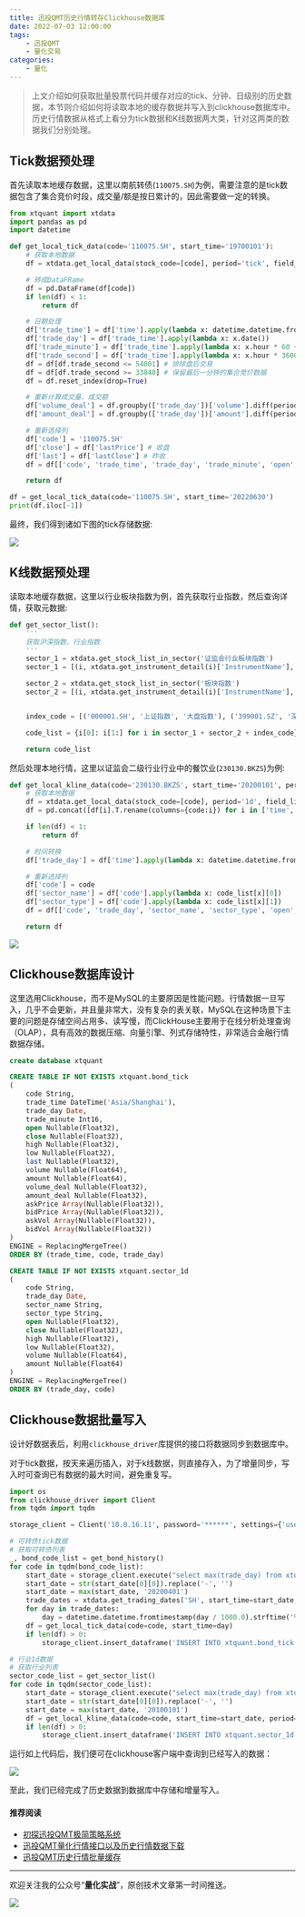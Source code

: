 ```yaml
---
title: 迅投QMT历史行情转存Clickhouse数据库
date: 2022-07-03 12:00:00
tags: 
    - 迅投QMT
    - 量化交易
categories:
    - 量化
---
```


> 上文介绍如何获取批量股票代码并缓存对应的tick、分钟、日级别的历史数据，本节则介绍如何将读取本地的缓存数据并写入到clickhouse数据库中。历史行情数据从格式上看分为tick数据和K线数据两大类，针对这两类的数据我们分别处理。

## Tick数据预处理

首先读取本地缓存数据，这里以南航转债(`110075.SH`)为例，需要注意的是tick数据包含了集合竞价时段，成交量/额是按日累计的，因此需要做一定的转换。
```python
from xtquant import xtdata
import pandas as pd
import datetime

def get_local_tick_data(code='110075.SH', start_time='19700101'):
    # 获取本地数据
    df = xtdata.get_local_data(stock_code=[code], period='tick', field_list=['time', 'open', 'lastPrice', 'high', 'low', 'lastClose', 'volume', 'amount', 'askPrice', 'bidPrice', 'askVol', 'bidVol'], start_time=start_time, end_time=start_time)

    # 转成DataFRame
    df = pd.DataFrame(df[code])
    if len(df) < 1:
        return df

    # 日期处理
    df['trade_time'] = df['time'].apply(lambda x: datetime.datetime.fromtimestamp(x / 1000.0)) # , cn_tz
    df['trade_day'] = df['trade_time'].apply(lambda x: x.date())
    df['trade_minute'] = df['trade_time'].apply(lambda x: x.hour * 60 + x.minute)
    df['trade_second'] = df['trade_time'].apply(lambda x: x.hour * 3600 + x.minute * 60 + x.second)
    df = df[df.trade_second <= 54001] # 排除盘后交易
    df = df[df.trade_second >= 33840] # 保留最后一分钟的集合竞价数据
    df = df.reset_index(drop=True)

    # 重新计算成交量、成交额
    df['volume_deal'] = df.groupby(['trade_day'])['volume'].diff(periods=1).fillna(0)
    df['amount_deal'] = df.groupby(['trade_day'])['amount'].diff(periods=1).fillna(0)

    # 重新选择列
    df['code'] = '110075.SH'
    df['close'] = df['lastPrice'] # 收盘
    df['last'] = df['lastClose'] # 昨收
    df = df[['code', 'trade_time', 'trade_day', 'trade_minute', 'open', 'close', 'high', 'low', 'last', 'volume', 'amount', 'volume_deal', 'amount_deal', 'askPrice', 'bidPrice', 'askVol', 'bidVol']]

    return df

df = get_local_tick_data(code='110075.SH', start_time='20220630')
print(df.iloc[-1])
```

最终，我们得到诸如下图的tick存储数据:

![](/img/tick_data_store.png)


## K线数据预处理

读取本地缓存数据，这里以行业板块指数为例，首先获取行业指数，然后查询详情，获取元数据:

```python
def get_sector_list():
    '''
    获取沪深指数、行业指数
    '''
    sector_1 = xtdata.get_stock_list_in_sector('证监会行业板块指数')
    sector_1 = [(i, xtdata.get_instrument_detail(i)['InstrumentName'], '证监会一级行业') for i in sector_1]

    sector_2 = xtdata.get_stock_list_in_sector('板块指数')
    sector_2 = [(i, xtdata.get_instrument_detail(i)['InstrumentName'], '证监会二级行业') for i in sector_2 if i.startswith('23')]


    index_code = [('000001.SH', '上证指数', '大盘指数'), ('399001.SZ', '深证成指', '大盘指数'), ('399006.SZ', '创业板指', '大盘指数'), ('000688.SH', '科创50', '大盘指数'), ('000300.SH', '沪深300', '大盘指数'), ('000016.SH', '上证50', '大盘指数'), ('000905.SH', '中证500', '大盘指数'), ('000852.SH', '中证1000', '大盘指数')]

    code_list = {i[0]: i[1:] for i in sector_1 + sector_2 + index_code}

    return code_list
```

然后处理本地行情，这里以证监会二级行业行业中的餐饮业(`230130.BKZS`)为例:
``` python
def get_local_kline_data(code='230130.BKZS', start_time='20200101', period='1d', code_list =  get_sector_list()):
    # 获取本地数据
    df = xtdata.get_local_data(stock_code=[code], period='1d', field_list=['time', 'open', 'close', 'high', 'low', 'volume', 'amount'], start_time=start_time, end_time=datetime.datetime.now().strftime('%Y%m%d%H%M%S'))
    df = pd.concat([df[i].T.rename(columns={code:i}) for i in ['time', 'open', 'close', 'high', 'low', 'volume', 'amount']], axis=1)

    if len(df) < 1:
        return df

    # 时间转换
    df['trade_day'] = df['time'].apply(lambda x: datetime.datetime.fromtimestamp(x / 1000.0).date())

    # 重新选择列
    df['code'] = code
    df['sector_name'] = df['code'].apply(lambda x: code_list[x][0])
    df['sector_type'] = df['code'].apply(lambda x: code_list[x][1])
    df = df[['code', 'trade_day', 'sector_name', 'sector_type', 'open', 'close', 'high', 'low', 'volume', 'amount']]

    return df
```
![](/img/kline_data_store.png)


## Clickhouse数据库设计

这里选用Clickhouse，而不是MySQL的主要原因是性能问题。行情数据一旦写入，几乎不会更新，并且量非常大，没有复杂的表关联，MySQL在这种场景下主要的问题是存储空间占用多、读写慢，而ClickHouse主要用于在线分析处理查询（OLAP），具有高效的数据压缩、向量引擎、列式存储特性，非常适合金融行情数据存储。

```SQL
create database xtquant

CREATE TABLE IF NOT EXISTS xtquant.bond_tick
(
    code String, 
    trade_time DateTime('Asia/Shanghai'), 
    trade_day Date, 
    trade_minute Int16, 
    open Nullable(Float32), 
    close Nullable(Float32), 
    high Nullable(Float32), 
    low Nullable(Float32), 
    last Nullable(Float32), 
    volume Nullable(Float64), 
    amount Nullable(Float64), 
    volume_deal Nullable(Float32), 
    amount_deal Nullable(Float32), 
    askPrice Array(Nullable(Float32)), 
    bidPrice Array(Nullable(Float32)), 
    askVol Array(Nullable(Float32)), 
    bidVol Array(Nullable(Float32))
)
ENGINE = ReplacingMergeTree()
ORDER BY (trade_time, code, trade_day)

CREATE TABLE IF NOT EXISTS xtquant.sector_1d
(
    code String, 
    trade_day Date, 
    sector_name String,
    sector_type String,
    open Nullable(Float32), 
    close Nullable(Float32), 
    high Nullable(Float32), 
    low Nullable(Float32), 
    volume Nullable(Float64), 
    amount Nullable(Float64)
)
ENGINE = ReplacingMergeTree()
ORDER BY (trade_day, code)
```
## Clickhouse数据批量写入

设计好数据表后，利用`clickhouse_driver`库提供的接口将数据同步到数据库中。

对于tick数据，按天来遍历插入，对于k线数据，则直接存入，为了增量同步，写入时可查询已有数据的最大时间，避免重复写。

```python
import os
from clickhouse_driver import Client
from tqdm import tqdm

storage_client = Client('10.0.16.11', password='******', settings={'use_numpy': True})

# 可转债tick数据
# 获取可转债列表
_, bond_code_list = get_bond_history()
for code in tqdm(bond_code_list):
    start_date = storage_client.execute("select max(trade_day) from xtquant.bond_tick where code='{}'".format(code))
    start_date = str(start_date[0][0]).replace('-', '')
    start_date = max(start_date, '20200401')
    trade_dates = xtdata.get_trading_dates('SH', start_time=start_date, end_time=datetime.date.today().strftime('%Y%m%d'))
    for day in trade_dates:
        day = datetime.datetime.fromtimestamp(day / 1000.0).strftime('%Y%m%d')
    df = get_local_tick_data(code=code, start_time=day)
    if len(df) > 0:
        storage_client.insert_dataframe('INSERT INTO xtquant.bond_tick VALUES', df)

# 行业1d数据
# 获取行业列表
sector_code_list = get_sector_list()
for code in tqdm(sector_code_list):
    start_date = storage_client.execute("select max(trade_day) from xtquant.sector_1d where code='{}'".format(code))
    start_date = str(start_date[0][0]).replace('-', '')
    start_date = max(start_date, '20100101')
    df = get_local_kline_data(code=code, start_time=start_date, period='1d', code_list =  sector_code_list)
    if len(df) > 0:
        storage_client.insert_dataframe('INSERT INTO xtquant.sector_1d VALUES', df)
```

运行如上代码后，我们便可在clickhouse客户端中查询到已经写入的数据：

![](/img/clickhouse_query.png)


至此，我们已经完成了历史数据到数据库中存储和增量写入。

#### 推荐阅读

- [初探迅投QMT极简策略系统](https://mp.weixin.qq.com/s/5XI09nyStjmD0faYs9UIlw)
- [迅投QMT量化行情接口以及历史行情数据下载](https://mp.weixin.qq.com/s/R2WquJUD4Mu6wuoFjoC3AQ)
- [迅投QMT历史行情批量缓存](https://mp.weixin.qq.com/s/l-pFVnqsWjLP1iBM63dD9Q)
---

欢迎关注我的公众号“**量化实战**”，原创技术文章第一时间推送。

![](/img/qrcode.jpg)


